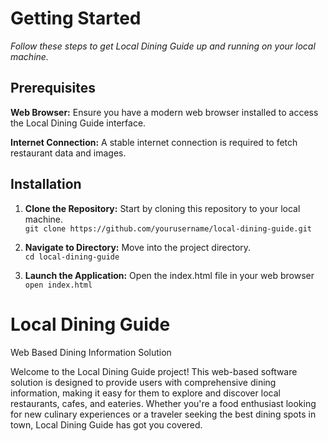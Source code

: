 # Getting Started

*Follow these steps to get Local Dining Guide up and running on your local machine.*

## Prerequisites

**Web Browser:** Ensure you have a modern web browser installed to access the Local Dining
Guide interface.

**Internet Connection:** A stable internet connection is required to fetch restaurant data and
images.


## Installation

  1.    **Clone the Repository:** Start by cloning this repository to your local machine.  
       ```git clone https://github.com/yourusername/local-dining-guide.git```  
     
  2.    **Navigate to Directory:** Move into the project directory.  
       `cd local-dining-guide`  
   
3.    **Launch the Application:** Open the index.html file in your web browser  
     `open index.html`



# Local Dining Guide
Web Based Dining Information Solution


Welcome to the Local Dining Guide project! This web-based software solution is designed to provide users with comprehensive dining information, making it easy for them to explore and discover local restaurants, cafes, and eateries. Whether you're a food enthusiast looking for new culinary experiences or a traveler seeking the best dining spots in town, Local Dining Guide has got you covered.
